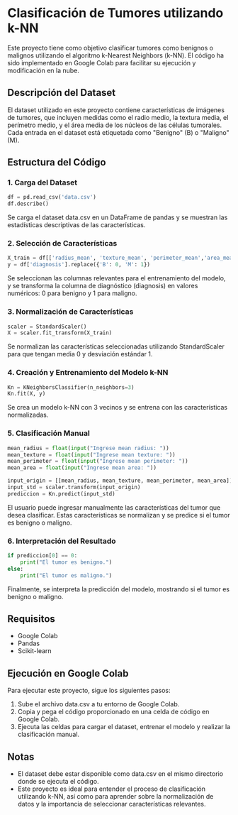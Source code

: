 # Clasificación de Tumores utilizando k-NN

Este proyecto tiene como objetivo clasificar tumores como benignos o malignos utilizando el algoritmo k-Nearest Neighbors (k-NN). El código ha sido implementado en Google Colab para facilitar su ejecución y modificación en la nube.

## Descripción del Dataset

El dataset utilizado en este proyecto contiene características de imágenes de tumores, que incluyen medidas como el radio medio, la textura media, el perímetro medio, y el área media de los núcleos de las células tumorales. Cada entrada en el dataset está etiquetada como "Benigno" (B) o "Maligno" (M).

## Estructura del Código

### 1. Carga del Dataset
```python
df = pd.read_csv('data.csv')
df.describe()
```

Se carga el dataset data.csv en un DataFrame de pandas y se muestran las estadísticas descriptivas de las características.

### 2. Selección de Características
```python
X_train = df[['radius_mean', 'texture_mean', 'perimeter_mean','area_mean']]
y = df['diagnosis'].replace({'B': 0, 'M': 1})
```

Se seleccionan las columnas relevantes para el entrenamiento del modelo, y se transforma la columna de diagnóstico (diagnosis) en valores numéricos: 0 para benigno y 1 para maligno.

### 3. Normalización de Características
```python
scaler = StandardScaler()
X = scaler.fit_transform(X_train)
```

Se normalizan las características seleccionadas utilizando StandardScaler para que tengan media 0 y desviación estándar 1.

### 4. Creación y Entrenamiento del Modelo k-NN
```python
Kn = KNeighborsClassifier(n_neighbors=3)
Kn.fit(X, y)
```

Se crea un modelo k-NN con 3 vecinos y se entrena con las características normalizadas.

### 5. Clasificación Manual
```python
mean_radius = float(input("Ingrese mean radius: "))
mean_texture = float(input("Ingrese mean texture: "))
mean_perimeter = float(input("Ingrese mean perimeter: "))
mean_area = float(input("Ingrese mean area: "))

input_origin = [[mean_radius, mean_texture, mean_perimeter, mean_area]]
input_std = scaler.transform(input_origin)
prediccion = Kn.predict(input_std)
```

El usuario puede ingresar manualmente las características del tumor que desea clasificar. Estas características se normalizan y se predice si el tumor es benigno o maligno.

### 6. Interpretación del Resultado
```python
if prediccion[0] == 0:
    print("El tumor es benigno.")
else:
    print("El tumor es maligno.")
```

Finalmente, se interpreta la predicción del modelo, mostrando si el tumor es benigno o maligno.

## Requisitos
* Google Colab
* Pandas
* Scikit-learn

## Ejecución en Google Colab

Para ejecutar este proyecto, sigue los siguientes pasos:

1. Sube el archivo data.csv a tu entorno de Google Colab.
2. Copia y pega el código proporcionado en una celda de código en Google Colab.
3. Ejecuta las celdas para cargar el dataset, entrenar el modelo y realizar la clasificación manual.

## Notas
* El dataset debe estar disponible como data.csv en el mismo directorio donde se ejecuta el código.
* Este proyecto es ideal para entender el proceso de clasificación utilizando k-NN, así como para aprender sobre la normalización de datos y la importancia de seleccionar características relevantes.

